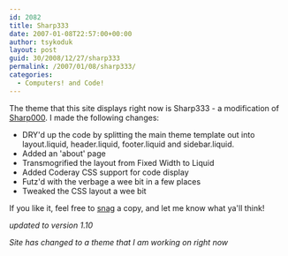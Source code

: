 ```yaml
---
id: 2082
title: Sharp333
date: 2007-01-08T22:57:00+00:00
author: tsykoduk
layout: post
guid: 30/2008/12/27/sharp333
permalink: /2007/01/08/sharp333/
categories:
  - Computers! and Code!
---
```

The theme that this site displays right now is Sharp333 - a modification of <a href="http://dairon.net/2006/12/19/mephisto-theme-called-sharp000">Sharp000</a>. I made the following changes:


<ul>
<li> DRY'd up the code by splitting the main theme template out into layout.liquid, header.liquid, footer.liquid and sidebar.liquid.</li>
<li>Added an 'about' page</li>
<li>Transmogrified the layout from Fixed Width to Liquid</li>
<li>Added Coderay <span class="caps">CSS</span> support for code display</li>
<li>Futz'd with the verbage a wee bit in a few places</li>
<li>Tweaked the <span class="caps">CSS</span> layout a wee bit</a>
</ul>

If you like it, feel free to <a href="http://greg.nokes.name/assets/2007/1/8/sharp333.zip">snag</a> a copy, and let me know what ya'll think!


<i>updated to version 1.10</i>


<i>Site has changed to a theme that I am working on right now</i>
